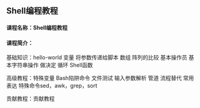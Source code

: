 ## Shell编程教程

#### 课程名称：Shell编程教程
#### 课程简介：

基础知识：hello-world 变量 将参数传递给脚本 数组 阵列的比较 基本操作员 基本字符串操作 做决定 循环 Shell函数

高级教程：特殊变量 Bash陷阱命令 文件测试 输入参数解析 管道 流程替代 常用表达 特殊命令sed，awk，grep，sort

贡献教程：贡献教程
